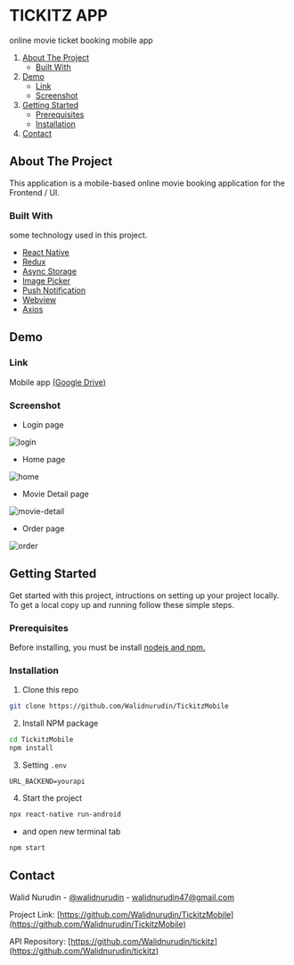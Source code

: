 # TICKITZ APP

online movie ticket booking mobile app

<!-- NAVIGATION -->
<ol>
    <li>
      <a href="#about-the-project">About The Project</a>
      <ul>
        <li><a href="#built-with">Built With</a></li>
      </ul>
    </li>
    <li>
      <a href="#demo">Demo</a>
      <ul>
        <li><a href="#link">Link</a></li>
        <li><a href="#screenshot">Screenshot</a></li>
      </ul>
    </li>
    <li>
      <a href="#getting-started">Getting Started</a>
      <ul>
        <li><a href="#prerequisites">Prerequisites</a></li>
        <li><a href="#installation">Installation</a></li>
      </ul>
    </li>
    <li><a href="#contact">Contact</a></li>
</ol>

<!-- ABOUT THE PROJECT -->

## About The Project

This application is a mobile-based online movie booking application for the Frontend / UI.

### Built With

some technology used in this project.

- [React Native](https://reactnative.dev/)
- [Redux](https://redux.js.org/)
- [Async Storage](https://github.com/zo0r/react-native-push-notification)
- [Image Picker](https://github.com/react-native-image-picker/react-native-image-picker)
- [Push Notification](https://github.com/zo0r/react-native-push-notification)
- [Webview](https://www.npmjs.com/package/react-native-webview)
- [Axios](https://www.npmjs.com/package/axios)

<!-- DEMO -->

## Demo

### Link

Mobile app [(Google Drive)](https://drive.google.com/file/d/1D7Ju4PIpvsVCZMtB7wf_ESH2lPhkY1Ce/view?usp=sharing)

### Screenshot

- Login page

![login](https://user-images.githubusercontent.com/59267364/147412816-2141fefe-0be9-48f1-847f-7ae1cd126b58.png)

- Home page

![home](https://user-images.githubusercontent.com/59267364/147412820-254fcfbb-b56b-4274-8fbf-1784b8aaea99.png)

- Movie Detail page

![movie-detail](https://user-images.githubusercontent.com/59267364/147412823-67884944-3ed1-494a-abaa-a7c366d59993.png)

- Order page

![order](https://user-images.githubusercontent.com/59267364/147412827-05063f88-44f0-44ba-b4f7-7a3471b25e84.png)

<!-- GETTING STARTED -->

## Getting Started

Get started with this project, intructions on setting up your project locally.
To get a local copy up and running follow these simple steps.

### Prerequisites

Before installing, you must be install [nodejs and npm.](https://nodejs.org)

### Installation

1. Clone this repo

```sh
git clone https://github.com/Walidnurudin/TickitzMobile
```

2. Install NPM package

```sh
cd TickitzMobile
npm install
```

3. Setting `.env`

```
URL_BACKEND=yourapi
```

4. Start the project

```sh
npx react-native run-android
```

- and open new terminal tab

```sh
npm start
```

<!-- CONTACT -->

## Contact

Walid Nurudin - [@walidnurudin](https://www.linkedin.com/in/walidnurudin/) - walidnurudin47@gmail.com

Project Link: [https://github.com/Walidnurudin/TickitzMobile](https://github.com/Walidnurudin/TickitzMobile)

API Repository: [https://github.com/Walidnurudin/tickitz](https://github.com/Walidnurudin/tickitz)
